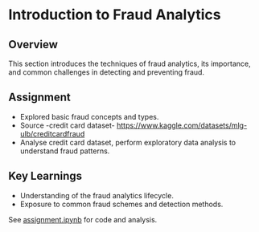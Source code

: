 # Introduction to Fraud Analytics

## Overview
This section introduces the techniques of fraud analytics, its importance, and common challenges in detecting and preventing fraud.

## Assignment
- Explored basic fraud concepts and types.
- Source -credit card dataset- https://www.kaggle.com/datasets/mlg-ulb/creditcardfraud 
- Analyse credit card dataset, perform exploratory data analysis to understand fraud patterns.

## Key Learnings
- Understanding of the fraud analytics lifecycle.
- Exposure to common fraud schemes and detection methods.

See [assignment.ipynb](assignment.ipynb) for code and analysis.
